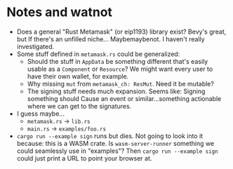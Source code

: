 # Notes and watnot

* Does a general "Rust Metamask" (or eip1193) library exist? Bevy's great, but
If there's an unfilled niche... Maybemaybenot. I haven't really investigated.
* Some stuff defined in `metamask.rs` could be generalized:
  * Should the stuff in `AppData` be something different that's easily usable
  as a `Component` or `Resource`? We might want every user to have their own
  wallet, for example.
  * Why missing `mut` from `metamask_ch: ResMut`. Need it be mutable?
  * The signing stuff needs much expansion. Seems like: Signing something should
  Cause an event or similar...something actionable where we can get to the
  signatures.
* I guess maybe...
  * `metamask.rs` -> `lib.rs`
  * `main.rs` -> `examples/foo.rs`
* `cargo run --example sign` runs but dies. Not going to look into it because:
  this is a WASM crate. Is `wasm-server-runner` something we could seamlessly
  use in "examples"? Then `cargo run --example sign` could just print a URL to
  point your browser at.